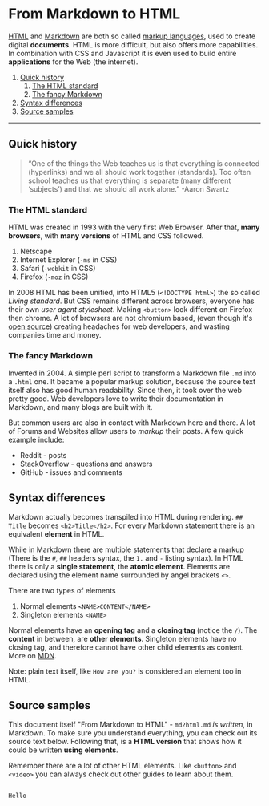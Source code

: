 # From Markdown to HTML

[HTML](https://developer.mozilla.org/en-US/docs/Web/HTML) and [Markdown](https://commonmark.org/) are both so called [markup languages](https://en.wikipedia.org/wiki/Markup_language), used to create digital **documents**. HTML is more difficult, but also offers more capabilities. In combination with CSS and Javascript it is even used to build entire **applications** for the Web (the internet).

1. [Quick history](#quick-history)
   1. [The HTML standard](#the-html-standard)
   2. [The fancy Markdown](#the-fancy-markdown)
2. [Syntax differences](#syntax-differences)
3. [Source samples](#source-samples)

---

## Quick history

> “One of the things the Web teaches us is that everything is connected (hyperlinks) and we all should work together (standards). Too often school teaches us that everything is separate (many different ‘subjects’) and that we should all work alone.” -Aaron Swartz

### The HTML standard

HTML was created in 1993 with the very first Web Browser. After that, **many browsers**, with **many versions** of HTML and CSS followed.

1. Netscape
2. Internet Explorer (`-ms` in CSS)
3. Safari (`-webkit` in CSS)
4. Firefox (`-moz` in CSS)

In 2008 HTML has been unified, into HTML5 (`<!DOCTYPE html>`) the so called _Living standard_. But CSS remains different across browsers, everyone has their own _user agent stylesheet_. Making `<button>` look different on Firefox then chrome. A lot of browsers are not chromium based, (even though it's [open source](https://github.com/chromium/chromium)) creating headaches for web developers, and wasting companies time and money.

### The fancy Markdown

Invented in 2004. A simple perl script to transform a Markdown file `.md` into a `.html` one. It became a popular markup solution, because the source text itself also has good human readability. Since then, it took over the web pretty good. Web developers love to write their documentation in Markdown, and many blogs are built with it.

But common users are also in contact with Markdown here and there. A lot of Forums and Websites allow users to _markup_ their posts. A few quick example include:

- Reddit - posts
- StackOverflow - questions and answers
- GitHub - issues and comments

## Syntax differences

Markdown actually becomes transpiled into HTML during rendering. `## Title` becomes `<h2>Title</h2>`. For every Markdown statement there is an equivalent **element** in HTML.

While in Markdown there are multiple statements that declare a markup (There is the `#`, `##` headers syntax, the `1.` and `-` listing syntax). In HTML there is only a **single statement**, the **atomic element**. Elements are declared using the element name surrounded by angel brackets `<>`.

There are two types of elements

1. Normal elements `<NAME>CONTENT</NAME>`
2. Singleton elements `<NAME>`

Normal elements have an **opening tag** and a **closing tag** (notice the `/`). The **content** in between, are **other elements**. Singleton elements have no closing tag, and therefore cannot have other child elements as content. More on [MDN](https://developer.mozilla.org/en-US/docs/Learn/Getting_started_with_the_web/HTML_basics).

Note: plain text itself, like `How are you?` is considered an element too in HTML.

## Source samples

This document itself "From Markdown to HTML" - `md2html.md` _is written_, in Markdown. To make sure you understand everything, you can check out its source text below. Following that, is a **HTML version** that shows how it could be written **using elements**.

Remember there are a lot of other HTML elements. Like `<button>` and `<video>` you can always check out other guides to learn about them.

```md

```

```html
Hello
```
